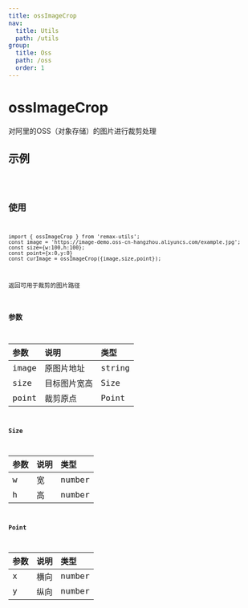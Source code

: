 ```yaml
---
title: ossImageCrop
nav:
  title: Utils
  path: /utils
group:
  title: Oss
  path: /oss
  order: 1
---
```


# ossImageCrop

对阿里的OSS（对象存储）的图片进行裁剪处理

## 示例

<code src="./demos/demo.tsx"/>

## 使用

```
import { ossImageCrop } from 'remax-utils';
const image = 'https://image-demo.oss-cn-hangzhou.aliyuncs.com/example.jpg';
const size={w:100,h:100};
const point={x:0,y:0}
const curImage = ossImageCrop({image,size,point});

```

返回可用于裁剪的图片路径

### 参数

| 参数   | 说明       | 类型    |
|:------|:-----------|:-------|
| image | 原图片地址   | string |
| size  | 目标图片宽高 | Size   |
| point | 裁剪原点    | Point  |

**Size**

| 参数 | 说明 | 类型    |
|:----|:-----|:-------|
| w   | 宽   | number |
| h   | 高   | number |

**Point**

| 参数 | 说明 | 类型    |
|:----|:-----|:-------|
| x   | 横向 | number |
| y   | 纵向 | number |
